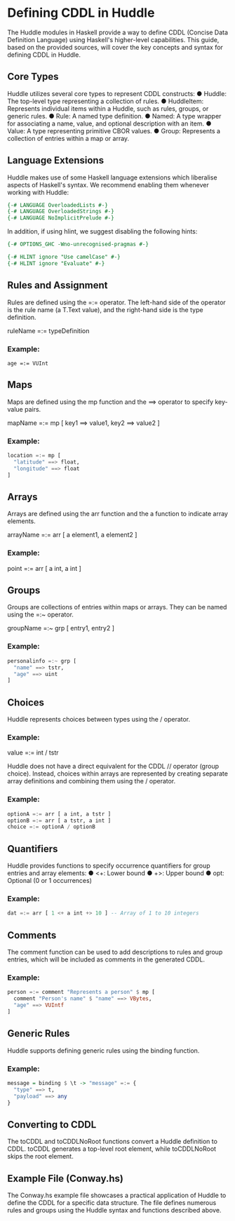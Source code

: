 # Defining CDDL in Huddle

The Huddle modules in Haskell provide a way to define CDDL (Concise Data
Definition Language) using Haskell's higher-level capabilities. This guide,
based on the provided sources, will cover the key concepts and syntax for
defining CDDL in Huddle.

## Core Types
Huddle utilizes several core types to represent CDDL constructs:
● Huddle: The top-level type representing a collection of rules.
● HuddleItem: Represents individual items within a Huddle, such as rules, groups, or generic rules.
● Rule: A named type definition.
● Named: A type wrapper for associating a name, value, and optional description with an item.
● Value: A type representing primitive CBOR values.
● Group: Represents a collection of entries within a map or array.

## Language Extensions

Huddle makes use of some Haskell language extensions which liberalise aspects
of Haskell's syntax. We recommend enabling them whenever working with Huddle:

```haskell
{-# LANGUAGE OverloadedLists #-}
{-# LANGUAGE OverloadedStrings #-}
{-# LANGUAGE NoImplicitPrelude #-}
```

In addition, if using hlint, we suggest disabling the following hints:

```haskell
{-# OPTIONS_GHC -Wno-unrecognised-pragmas #-}

{-# HLINT ignore "Use camelCase" #-}
{-# HLINT ignore "Evaluate" #-}

```
  
## Rules and Assignment
Rules are defined using the =:= operator. The left-hand side of the operator is
the rule name (a T.Text value), and the right-hand side is the type definition.

ruleName =:= typeDefinition

### Example:
`age =:= VUInt`

## Maps
Maps are defined using the mp function and the ==> operator to specify key-value
pairs.

mapName =:= mp [ key1 ==> value1, key2 ==> value2 ]

### Example:
```haskell
location =:= mp [
  "latitude" ==> float,
  "longitude" ==> float
]
``` 

## Arrays
Arrays are defined using the arr function and the a function to indicate array elements.

arrayName =:= arr [ a element1, a element2 ]

### Example:
point =:= arr [ a int, a int ]
## Groups
Groups are collections of entries within maps or arrays. They can be named using
the =:~ operator.

groupName =:~ grp [ entry1, entry2 ]
### Example:
```haskell
personalinfo =:~ grp [
  "name" ==> tstr,
  "age" ==> uint
]
```
## Choices
Huddle represents choices between types using the / operator.
### Example:
value =:= int / tstr

Huddle does not have a direct equivalent for the CDDL // operator (group
choice). Instead, choices within arrays are represented by creating separate
array definitions and combining them using the / operator.

### Example:
```haskell
optionA =:= arr [ a int, a tstr ]
optionB =:= arr [ a tstr, a int ]
choice =:= optionA / optionB
```

## Quantifiers
Huddle provides functions to specify occurrence quantifiers for group entries
and array elements:
● <+: Lower bound
● +>: Upper bound
● opt: Optional (0 or 1 occurrences)

### Example:
```haskell
dat =:= arr [ 1 <+ a int +> 10 ] -- Array of 1 to 10 integers
```

## Comments
The comment function can be used to add descriptions to rules and group entries,
which will be included as comments in the generated CDDL.

### Example:
```haskell
person =:= comment "Represents a person" $ mp [
  comment "Person's name" $ "name" ==> VBytes,
  "age" ==> VUIntf
]
```

## Generic Rules
Huddle supports defining generic rules using the binding function.

### Example:
```haskell
message = binding $ \t -> "message" =:= {
  "type" ==> t,
  "payload" ==> any
}
```
  
## Converting to CDDL
The toCDDL and toCDDLNoRoot functions convert a Huddle definition to CDDL.
toCDDL generates a top-level root element, while toCDDLNoRoot skips the root
element.

## Example File (Conway.hs)
The Conway.hs example file showcases a practical application of Huddle to define
the CDDL for a specific data structure. The file defines numerous rules and
groups using the Huddle syntax and functions described above.
